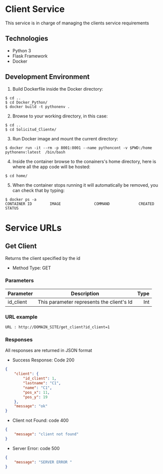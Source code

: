 # Client Service
This service is in charge of managing the clients service requirements

## Technologies
* Python 3
* Flask Framework
* Docker

## Development Environment
1. Build Dockerfile inside the Docker directory:
```docker
$ cd ..
$ cd Docker_Python/
$ docker build -t pythonenv .
```
2. Browse to your working directory, in this case:
```
$ cd ..
$ cd Solicitud_Cliente/
```
3. Run Docker image and mount the current directory:
```docker
$ docker run -it --rm -p 8001:8001 --name pythoncont -v $PWD:/home pythonenv:latest  /bin/bash
```
4. Inside the container browse to the conainers's home directory, here is where all the app code will be hosted:
```
$ cd home/
```
5. When the container stops running it will automatically be removed, you can check that by typing:
```docker
$ docker ps -a
CONTAINER ID        IMAGE               COMMAND             CREATED          STATUS
```

# Service URLs

## Get Client
Returns the client specified by the id 
* Method Type: GET

### Parameters
<!---->
| Parameter      | Description | Type    |
| :---        |    :----:   |          ---: |
| id_client     | This parameter represents the client's Id      | Int   |
<!---->

### URL example
```
URL : http://DOMAIN_SITE/get_client?id_client=1
```

### Responses
All responses are returned in JSON format
* Success Response: Code 200
```json
{
    "client": {
        "id_client": 1,
        "lastname": "C1",
        "name": "C1",
        "pos_x": 11,
        "pos_y": 19
    },
    "message": "ok"
}
```
* Client not Found: code 400
```json
{
    "message": "client not found"
}
```
* Server Error: code 500
```json
{
    "message": "SERVER ERROR "
}
```